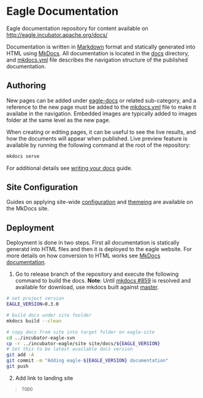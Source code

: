 # Eagle Documentation

Eagle documentation repository for content available on http://eagle.incubator.apache.org/docs/

Documentation is written in [Markdown](https://guides.github.com/features/mastering-markdown/) format and statically generated into HTML using [MkDocs](http://www.mkdocs.org/).  All documentation is located in the [docs](docs) directory, and [mkdocs.yml](mkdocs.yml) file describes the navigation structure of the published documentation.

## Authoring

New pages can be added under [eagle-docs](eagle-docs) or related sub-category, and a reference to the new page must be added to the [mkdocs.yml](mkdocs.yml) file to make it availabe in the navigation.  Embedded images are typically added to images folder at the same level as the new page.

When creating or editing pages, it can be useful to see the live results, and how the documents will appear when published.  Live preview feature is available by running the following command at the root of the repository:

```bash
mkdocs serve
```

For additional details see [writing your docs](http://www.mkdocs.org/user-guide/writing-your-docs/) guide.

## Site Configuration

Guides on applying site-wide [configuration](http://www.mkdocs.org/user-guide/configuration/) and [themeing](http://www.mkdocs.org/user-guide/styling-your-docs/) are available on the MkDocs site.

## Deployment


Deployment is done in two steps.  First all documentation is statically generatd into HTML files and then it is deployed to the eagle website.  For more details on how conversion to HTML works see [MkDocs documentation](http://www.mkdocs.org/).

1.  Go to release branch of the repository and execute the following command to build the docs.  **Note**: Until [mkdocs #859](https://github.com/mkdocs/mkdocs/issues/859) is resolved and available for download, use mkdocs built against [master](https://github.com/mkdocs/mkdocs).

```bash
# set project version
EAGLE_VERSION=0.3.0

# build docs under site foolder
mkdocs build --clean

# copy docs from site into target folder on eagle-site
cd ../incubator-eagle-svn
cp -r ../incubator-eagle/site site/docs/${EAGLE_VERSION}
# Set this to be latest available docs version
git add -A
git commit -m "Adding eagle-${EAGLE_VERSION} documentation"
git push
```

2. Add link to landing site
> `TODO`
